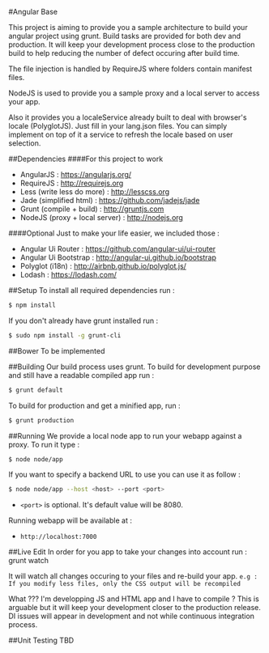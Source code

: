 #Angular Base

This project is aiming to provide you a sample architecture to build your angular project using grunt.
Build tasks are provided for both dev and production. It will keep your development process close to the production build to help reducing the number of defect occuring after build time.

The file injection is handled by RequireJS where folders contain manifest files.

NodeJS is used to provide you a sample proxy and a local server to access your app.

Also it provides you a localeService already built to deal with browser's locale (PolyglotJS). Just fill in your lang.json files. You can simply implement on top of it a service to refresh the locale based on user selection.

##Dependencies
####For this project to work
- AngularJS : https://angularjs.org/
- RequireJS : http://requirejs.org
- Less (write less do more) : http://lesscss.org
- Jade (simplified html) : https://github.com/jadejs/jade
- Grunt (compile + build) : http://gruntjs.com
- NodeJS (proxy + local server) : http://nodejs.org

####Optional
Just to make your life easier, we included those :
- Angular Ui Router : https://github.com/angular-ui/ui-router
- Angular Ui Bootstrap : http://angular-ui.github.io/bootstrap
- Polyglot (i18n) : http://airbnb.github.io/polyglot.js/
- Lodash : https://lodash.com/

##Setup
To install all required dependencies run :
```bash
$ npm install
```

If you don't already have grunt installed run :
```bash
$ sudo npm install -g grunt-cli
```

##Bower
To be implemented

##Building
Our build process uses grunt.
To build for development purpose and still have a readable compiled app run :
```bash
$ grunt default
```

To build for production and get a minified app, run :
```bash
$ grunt production
```


##Running
We provide a local node app to run your webapp against a proxy.
To run it type :
```bash
$ node node/app
```

If you want to specify a backend URL to use you can use it as follow :
```bash
$ node node/app --host <host> --port <port>
```

- `<port>` is optional. It's default value will be 8080.

Running webapp will be available at :
- `http://localhost:7000`

##Live Edit
In order for you app to take your changes into account run :
 grunt watch

It will watch all changes occuring to your files and re-build your app.
`e.g : If you modify less files, only the CSS output will be recompiled`

What ??? I'm developping JS and HTML app and I have to compile ?
This is arguable but it will keep your development closer to the production release.
DI issues will appear in development and not while continuous integration process.

##Unit Testing
TBD